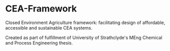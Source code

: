 # CEA-Framework
Closed Environment Agriculture framework: facilitating design of affordable, accessible and sustainable CEA systems.



Created as part of fulfillment of University of Strathclyde's MEng Chemical and Process Engineering thesis.
